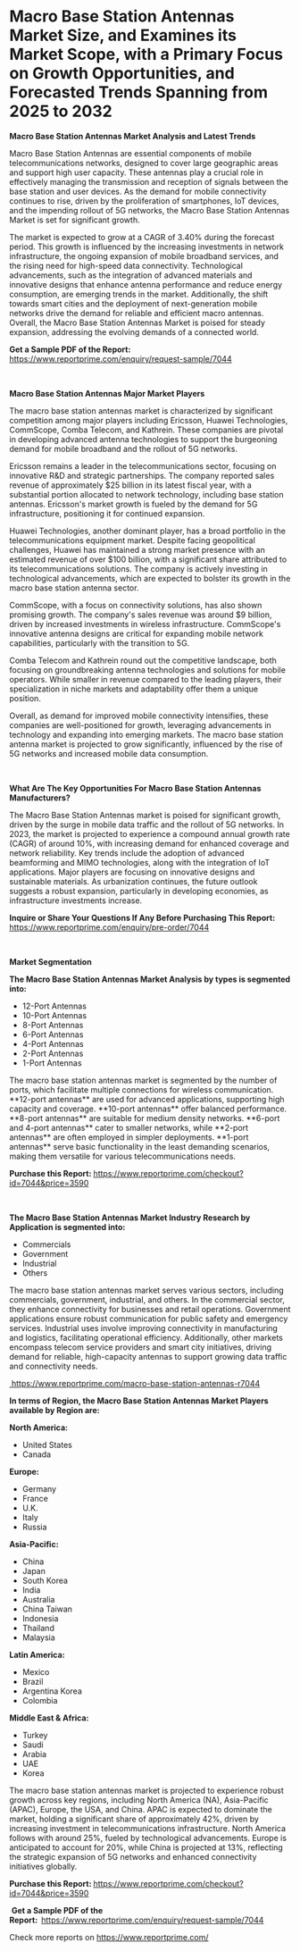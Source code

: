 <p><h1>Macro Base Station Antennas Market Size, and Examines its Market Scope, with a Primary Focus on Growth Opportunities, and Forecasted Trends Spanning from 2025 to 2032</h1></p><p><strong>Macro Base Station Antennas Market Analysis and Latest Trends</strong></p>
<p><p>Macro Base Station Antennas are essential components of mobile telecommunications networks, designed to cover large geographic areas and support high user capacity. These antennas play a crucial role in effectively managing the transmission and reception of signals between the base station and user devices. As the demand for mobile connectivity continues to rise, driven by the proliferation of smartphones, IoT devices, and the impending rollout of 5G networks, the Macro Base Station Antennas Market is set for significant growth.</p><p>The market is expected to grow at a CAGR of 3.40% during the forecast period. This growth is influenced by the increasing investments in network infrastructure, the ongoing expansion of mobile broadband services, and the rising need for high-speed data connectivity. Technological advancements, such as the integration of advanced materials and innovative designs that enhance antenna performance and reduce energy consumption, are emerging trends in the market. Additionally, the shift towards smart cities and the deployment of next-generation mobile networks drive the demand for reliable and efficient macro antennas. Overall, the Macro Base Station Antennas Market is poised for steady expansion, addressing the evolving demands of a connected world.</p></p>
<p><strong>Get a Sample PDF of the Report:&nbsp;</strong> <a href="https://www.reportprime.com/enquiry/request-sample/7044?utm_campaign=3278&utm_medium=2&utm_source=Github&utm_content=ia&utm_term=19032025&utm_id=macro-base-station-antennas">https://www.reportprime.com/enquiry/request-sample/7044</a></p>
<p>&nbsp;</p>
<p><strong>Macro Base Station Antennas Major Market Players</strong></p>
<p><p>The macro base station antennas market is characterized by significant competition among major players including Ericsson, Huawei Technologies, CommScope, Comba Telecom, and Kathrein. These companies are pivotal in developing advanced antenna technologies to support the burgeoning demand for mobile broadband and the rollout of 5G networks.</p><p>Ericsson remains a leader in the telecommunications sector, focusing on innovative R&D and strategic partnerships. The company reported sales revenue of approximately $25 billion in its latest fiscal year, with a substantial portion allocated to network technology, including base station antennas. Ericsson's market growth is fueled by the demand for 5G infrastructure, positioning it for continued expansion.</p><p>Huawei Technologies, another dominant player, has a broad portfolio in the telecommunications equipment market. Despite facing geopolitical challenges, Huawei has maintained a strong market presence with an estimated revenue of over $100 billion, with a significant share attributed to its telecommunications solutions. The company is actively investing in technological advancements, which are expected to bolster its growth in the macro base station antenna sector.</p><p>CommScope, with a focus on connectivity solutions, has also shown promising growth. The company's sales revenue was around $9 billion, driven by increased investments in wireless infrastructure. CommScope's innovative antenna designs are critical for expanding mobile network capabilities, particularly with the transition to 5G.</p><p>Comba Telecom and Kathrein round out the competitive landscape, both focusing on groundbreaking antenna technologies and solutions for mobile operators. While smaller in revenue compared to the leading players, their specialization in niche markets and adaptability offer them a unique position.</p><p>Overall, as demand for improved mobile connectivity intensifies, these companies are well-positioned for growth, leveraging advancements in technology and expanding into emerging markets. The macro base station antenna market is projected to grow significantly, influenced by the rise of 5G networks and increased mobile data consumption.</p></p>
<p>&nbsp;</p>
<p><strong>What Are The Key Opportunities For Macro Base Station Antennas Manufacturers?</strong></p>
<p><p>The Macro Base Station Antennas market is poised for significant growth, driven by the surge in mobile data traffic and the rollout of 5G networks. In 2023, the market is projected to experience a compound annual growth rate (CAGR) of around 10%, with increasing demand for enhanced coverage and network reliability. Key trends include the adoption of advanced beamforming and MIMO technologies, along with the integration of IoT applications. Major players are focusing on innovative designs and sustainable materials. As urbanization continues, the future outlook suggests a robust expansion, particularly in developing economies, as infrastructure investments increase.</p></p>
<p><strong>Inquire or Share Your Questions If Any Before Purchasing This Report:</strong> <a href="https://www.reportprime.com/enquiry/pre-order/7044?utm_campaign=3278&utm_medium=2&utm_source=Github&utm_content=ia&utm_term=19032025&utm_id=macro-base-station-antennas">https://www.reportprime.com/enquiry/pre-order/7044</a></p>
<p>&nbsp;</p>
<p><strong>Market Segmentation</strong></p>
<p><strong>The Macro Base Station Antennas Market Analysis by types is segmented into:</strong></p>
<p><ul><li>12-Port Antennas</li><li>10-Port Antennas</li><li>8-Port Antennas</li><li>6-Port Antennas</li><li>4-Port Antennas</li><li>2-Port Antennas</li><li>1-Port Antennas</li></ul></p>
<p><p>The macro base station antennas market is segmented by the number of ports, which facilitate multiple connections for wireless communication. **12-port antennas** are used for advanced applications, supporting high capacity and coverage. **10-port antennas** offer balanced performance. **8-port antennas** are suitable for medium density networks. **6-port and 4-port antennas** cater to smaller networks, while **2-port antennas** are often employed in simpler deployments. **1-port antennas** serve basic functionality in the least demanding scenarios, making them versatile for various telecommunications needs.</p></p>
<p><strong>Purchase this Report:&nbsp;</strong><a href="https://www.reportprime.com/checkout?id=7044&price=3590&utm_campaign=3278&utm_medium=2&utm_source=Github&utm_content=ia&utm_term=19032025&utm_id=macro-base-station-antennas">https://www.reportprime.com/checkout?id=7044&price=3590</a></p>
<p>&nbsp;</p>
<p><strong>The Macro Base Station Antennas Market Industry Research by Application is segmented into:</strong></p>
<p><ul><li>Commercials</li><li>Government</li><li>Industrial</li><li>Others</li></ul></p>
<p><p>The macro base station antennas market serves various sectors, including commercials, government, industrial, and others. In the commercial sector, they enhance connectivity for businesses and retail operations. Government applications ensure robust communication for public safety and emergency services. Industrial uses involve improving connectivity in manufacturing and logistics, facilitating operational efficiency. Additionally, other markets encompass telecom service providers and smart city initiatives, driving demand for reliable, high-capacity antennas to support growing data traffic and connectivity needs.</p></p>
<p><a href="https://www.reportprime.com/macro-base-station-antennas-r7044?utm_campaign=3278&utm_medium=2&utm_source=Github&utm_content=ia&utm_term=19032025&utm_id=macro-base-station-antennas">&nbsp;https://www.reportprime.com/macro-base-station-antennas-r7044</a></p>
<p><strong>In terms of Region, the Macro Base Station Antennas Market Players available by Region are:</strong></p>
<p>
    <p> <strong> North America: </strong>
        <ul>
            <li>United States</li>
            <li>Canada</li>
        </ul>
        </p> 
    <p> <strong> Europe: </strong>
        <ul>
            <li>Germany</li>
            <li>France</li>
            <li>U.K.</li>
            <li>Italy</li>
            <li>Russia</li>
        </ul>
        </p> 
    <p> <strong> Asia-Pacific: </strong>
        <ul>
            <li>China</li>
            <li>Japan</li>
            <li>South Korea</li>
            <li>India</li>
            <li>Australia</li>
            <li>China Taiwan</li>
            <li>Indonesia</li>
            <li>Thailand</li>
            <li>Malaysia</li>
        </ul>
        </p> 
    <p> <strong> Latin America: </strong>
        <ul>
            <li>Mexico</li>
            <li>Brazil</li>
            <li>Argentina Korea</li>
            <li>Colombia</li>
        </ul>
        </p> 
    <p> <strong> Middle East & Africa: </strong>
        <ul>
            <li>Turkey</li>
            <li>Saudi</li>
            <li>Arabia</li>
            <li>UAE</li>
            <li>Korea</li>
        </ul>
    </p>
    </p>
<p><p>The macro base station antennas market is projected to experience robust growth across key regions, including North America (NA), Asia-Pacific (APAC), Europe, the USA, and China. APAC is expected to dominate the market, holding a significant share of approximately 42%, driven by increasing investment in telecommunications infrastructure. North America follows with around 25%, fueled by technological advancements. Europe is anticipated to account for 20%, while China is projected at 13%, reflecting the strategic expansion of 5G networks and enhanced connectivity initiatives globally.</p></p>
<p><strong>Purchase this Report: </strong><a href="https://www.reportprime.com/checkout?id=7044&price=3590&utm_campaign=3278&utm_medium=2&utm_source=Github&utm_content=ia&utm_term=19032025&utm_id=macro-base-station-antennas">https://www.reportprime.com/checkout?id=7044&price=3590</a></p>
<p>&nbsp;<strong>Get a Sample PDF of the Report:&nbsp;&nbsp;</strong><a href="https://www.reportprime.com/enquiry/request-sample/7044?utm_campaign=3278&utm_medium=2&utm_source=Github&utm_content=ia&utm_term=19032025&utm_id=macro-base-station-antennas">https://www.reportprime.com/enquiry/request-sample/7044</a></p>
<p><strong></strong></p>
<p>Check more reports on <a href="https://www.reportprime.com/?utm_campaign=3278&utm_medium=2&utm_source=Github&utm_content=ia&utm_term=19032025&utm_id=macro-base-station-antennas">https://www.reportprime.com/</a></p>
